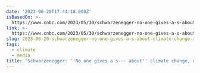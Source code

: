 ```yaml
---
date: '2023-06-20T17:44:18.000Z'
isBasedOn: >-
  https://www.cnbc.com/2023/05/30/schwarzenegger-no-one-gives-a-s-about-climate-change-rebrand-it.html
link: >-
  https://www.cnbc.com/2023/05/30/schwarzenegger-no-one-gives-a-s-about-climate-change-rebrand-it.html
slug: 2023-06-20-schwarzenegger-no-one-gives-a-s-about-climate-change-rebrand-it
tags:
  - climate
  - media
title: 'Schwarzenegger: ''No one gives a s--- about'' climate change, rebrand it'
---
```


